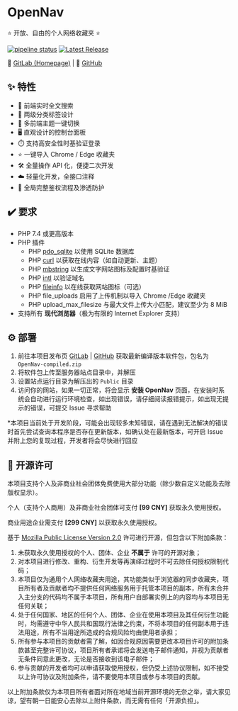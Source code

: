 # OpenNav

⭐ 开放、自由的个人网络收藏夹 ⭐

[![pipeline status](https://gitlab.soraharu.com/XiaoXi/OpenNav/badges/main/pipeline.svg)](https://gitlab.soraharu.com/XiaoXi/OpenNav/-/commits/main) [![Latest Release](https://gitlab.soraharu.com/XiaoXi/OpenNav/-/badges/release.svg)](https://gitlab.soraharu.com/XiaoXi/OpenNav/-/releases)

🔗 [GitLab (Homepage)](https://gitlab.soraharu.com/XiaoXi/OpenNav) | 🔗 [GitHub](https://github.com/yanranxiaoxi/OpenNav)

## ✨ 特性

- 🔎 前端实时全文搜索
- 📁 两级分类标签设计
- 🌲 多前端主题一键切换
- 🖥️ 直观设计的控制台面板
- ⏱️ 支持高安全性时基验证登录
- ⭐ 一键导入 Chrome / Edge 收藏夹
- 🛠 全量操作 API 化，便捷二次开发
- ☁️ 轻量化开发，全接口注释
- 🔐 全局完整鉴权流程及渗透防护

## ✔️ 要求

- PHP 7.4 或更高版本
- PHP 插件
  - PHP [pdo_sqlite](https://www.php.net/manual/ref.pdo-sqlite.php) 以使用 SQLite 数据库
  - PHP [curl](https://www.php.net/manual/book.curl.php) 以获取在线内容（如自动更新、主题）
  - PHP [mbstring](https://www.php.net/manual/book.mbstring.php) 以生成文字网站图标及配置时基验证
  - PHP [intl](https://www.php.net/manual/book.intl.php) 以验证域名
  - PHP [fileinfo](https://www.php.net/manual/book.fileinfo.php) 以在线获取网站图标（可选）
  - PHP file_uploads 启用了上传机制以导入 Chrome /Edge 收藏夹
  - PHP upload_max_filesize 与最大文件上传大小匹配，建议至少为 8 MiB
- 支持所有 **现代浏览器**（极为有限的 Internet Explorer 支持）

## ⚙️ 部署

1. 前往本项目发布页 [GitLab](https://gitlab.soraharu.com/XiaoXi/OpenNav/-/releases) | [GitHub](https://github.com/yanranxiaoxi/OpenNav/releases) 获取最新编译版本软件包，包名为 `OpenNav-compiled.zip`
2. 将软件包上传至服务器站点目录中，并解压
3. 设置站点运行目录为解压出的 `Public` 目录
4. 访问你的网站，如果一切正常，将会显示 **安装 OpenNav** 页面，在安装时系统会自动进行运行环境检查，如出现错误，请仔细阅读报错提示，如出现无提示的错误，可提交 Issue 寻求帮助

*本项目当前处于开发阶段，可能会出现较多未知错误，请在遇到无法解决的错误时首先尝试查询本程序是否存在更新版本，如确认处在最新版本，可开启 Issue 并附上您的复现过程，开发者将会尽快进行回应

## 📜 开源许可

本项目支持个人及非商业社会团体免费使用大部分功能（除少数自定义功能及去除版权显示）。

个人（支持个人商用）及非商业社会团体可支付 **[99 CNY]** 获取永久使用授权。

商业用途企业需支付 **[299 CNY]** 以获取永久使用授权。

基于 [Mozilla Public License Version 2.0](https://choosealicense.com/licenses/mpl-2.0/) 许可进行开源，但包含以下附加条款：

1. 未获取永久使用授权的个人、团体、企业 **不属于** 许可的开源对象；
2. 对本项目进行修改、重构、衍生开发等再演绎过程时不可去除任何授权限制代码；
3. 本项目仅为通用个人网络收藏夹用途，其功能类似于浏览器的同步收藏夹，项目所有者及贡献者均不提供任何网络服务用于托管本项目的副本，所有未合并入主分支的代码均不属于本项目，所有用户自部署实例上的内容均与本项目无任何关联；
4. 处于任何国家、地区的任何个人、团体、企业在使用本项目及其任何衍生功能时，均需遵守中华人民共和国现行法律之约束，不将本项目的任何副本用于违法用途，所有不当用途所造成的合规风险均由使用者承担；
5. 所有参与本项目的贡献者需了解，如因合规原因需要更改本项目许可的附加条款甚至完整许可协议，项目所有者承诺将会发送电子邮件通知，并视为贡献者无条件同意此更改，无论是否接收到该电子邮件；
6. 参与贡献的开发者均可以申请获取使用授权，但仍受上述协议限制，如不接受以上许可协议及附加条件，请不要使用本项目或参与本项目的贡献。

以上附加条款仅为本项目所有者面对所在地域当前开源环境的无奈之举，请大家见谅，望有朝一日能安心去除以上附件条款，而无需有任何「开源负担」。

